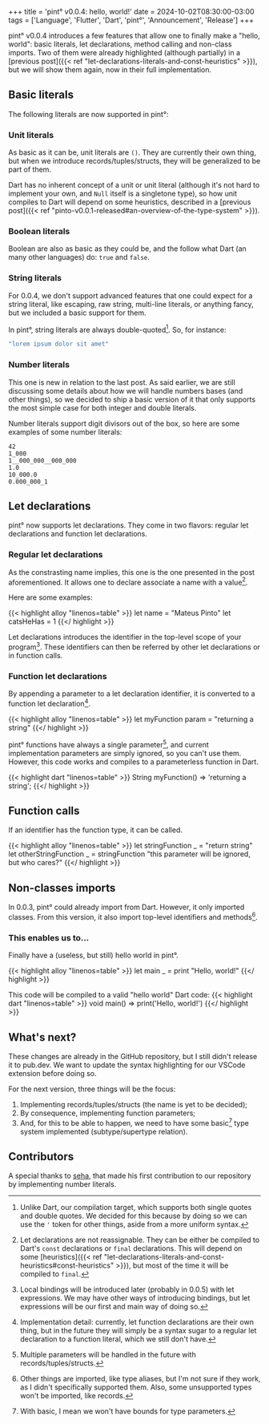 +++
title = 'pint° v0.0.4: hello, world!'
date = 2024-10-02T08:30:00-03:00
tags = ['Language', 'Flutter', 'Dart', 'pint°', 'Announcement', 'Release']
+++

pint° v0.0.4 introduces a few features that allow one to finally make a "hello,
world": basic literals, let declarations, method calling and non-class imports.
Two of them were already highlighted (although partially) in a
[previous post]({{< ref "let-declarations-literals-and-const-heuristics" >}}),
but we will show them again, now in their full implementation.

## Basic literals

The following literals are now supported in pint°:

### Unit literals

As basic as it can be, unit literals are `()`. They are currently their own
thing, but when we introduce records/tuples/structs, they will be generalized
to be part of them.

Dart has no inherent concept of a unit or unit literal (although it's not hard
to implement your own, and `Null` itself is a singletone type), so how unit
compiles to Dart will depend on some heuristics, described in a
[previous post]({{< ref "pinto-v0.0.1-released#an-overview-of-the-type-system" >}}).

### Boolean literals

Boolean are also as basic as they could be, and the follow what Dart (an many
other languages) do: `true` and `false`.

### String literals

For 0.0.4, we don't support advanced features that one could expect for a
string literal, like escaping, raw string, multi-line literals, or anything
fancy, but we included a basic support for them.

In pint°, string literals are always double-quoted[^1]. So, for instance:
```dart
"lorem ipsum dolor sit amet"
```

[^1]: Unlike Dart, our compilation target, which supports both single quotes
and double quotes. We decided for this because by doing so we can use the `'`
token for other things, aside from a more uniform syntax.

### Number literals

This one is new in relation to the last post. As said earlier, we are still
discussing some details about how we will handle numbers bases (and other
things), so we decided to ship a basic version of it that only supports the
most simple case for both integer and double literals.

Number literals support digit divisors out of the box, so here are some
examples of some number literals:

```
42
1_000
1__000_000__000_000
1.0
10_000.0
0.000_000_1
```

## Let declarations

pint° now supports let declarations. They come in two flavors: regular let
declarations and function let declarations.

### Regular let declarations

As the constrasting name implies, this one is the one presented in the post
aforementioned. It allows one to declare associate a name with a value[^2].

Here are some examples:

{{< highlight alloy "linenos=table" >}}
let name = "Mateus Pinto"
let catsHeHas = 1
{{</ highlight >}}

Let declarations introduces the identifier in the top-level scope of your
program[^3]. These identifiers can then be referred by other let declarations
or in function calls.

[^2]: Let declarations are not reassignable. They can be either be compiled
to Dart's `const` declarations or `final` declarations. This will depend on
some
[heuristics]({{< ref "let-declarations-literals-and-const-heuristics#const-heuristics" >}}),
but most of the time it will be compiled to `final`.

[^3]: Local bindings will be introduced later (probably in 0.0.5) with
let expressions. We may have other ways of introducing bindings, but let
expressions will be our first and main way of doing so.

### Function let declarations

By appending a parameter to a let declaration identifier, it is converted to
a function let declaration[^4].

{{< highlight alloy "linenos=table" >}}
let myFunction param = "returning a string"
{{</ highlight >}}

pint° functions have always a single parameter[^5], and current implementation
parameters are simply ignored, so you can't use them. However, this code works
and compiles to a parameterless function in Dart.

{{< highlight dart "linenos=table" >}}
String myFunction() => 'returning a string';
{{</ highlight >}}

[^4]: Implementation detail: currently, let function declarations are their own
thing, but in the future they will simply be a syntax sugar to a regular let
declaration to a function literal, which we still don't have.

[^5]: Multiple parameters will be handled in the future with
records/tuples/structs.

## Function calls

If an identifier has the function type, it can be called.

{{< highlight alloy "linenos=table" >}}
let stringFunction _ = "return string"
let otherStringFunction _ = stringFunction "this parameter will be ignored, but who cares?"
{{</ highlight >}}

## Non-classes imports

In 0.0.3, pint° could already import from Dart. However, it only imported
classes. From this version, it also import top-level identifiers and
methods[^6].

[^6]: Other things are imported, like type aliases, but I'm not sure if they
work, as I didn't specifically supported them. Also, some unsupported types
won't be imported, like records.

### This enables us to...

Finally have a (useless, but still) hello world in pint°.

{{< highlight alloy "linenos=table" >}}
let main _ = print "Hello, world!"
{{</ highlight >}}

This code will be compiled to a valid "hello world" Dart code:
{{< highlight dart "linenos=table" >}}
void main() => print('Hello, world!')
{{</ highlight >}}

## What's next?

These changes are already in the GitHub repository, but I still didn't release
it to pub.dev. We want to update the syntax highlighting for our VSCode
extension before doing so.

For the next version, three things will be the focus:
1. Implementing records/tuples/structs (the name is yet to be decided);
1. By consequence, implementing function parameters;
1. And, for this to be able to happen, we need to have some basic[^7] type
system implemented (subtype/supertype relation).

[^7]: With basic, I mean we won't have bounds for type parameters.

## Contributors

A special thanks to
[seha](https://github.com/seha-bot/pinto/commits?author=seha-bot),
that made his first contribution to our repository by implementing number
literals.
